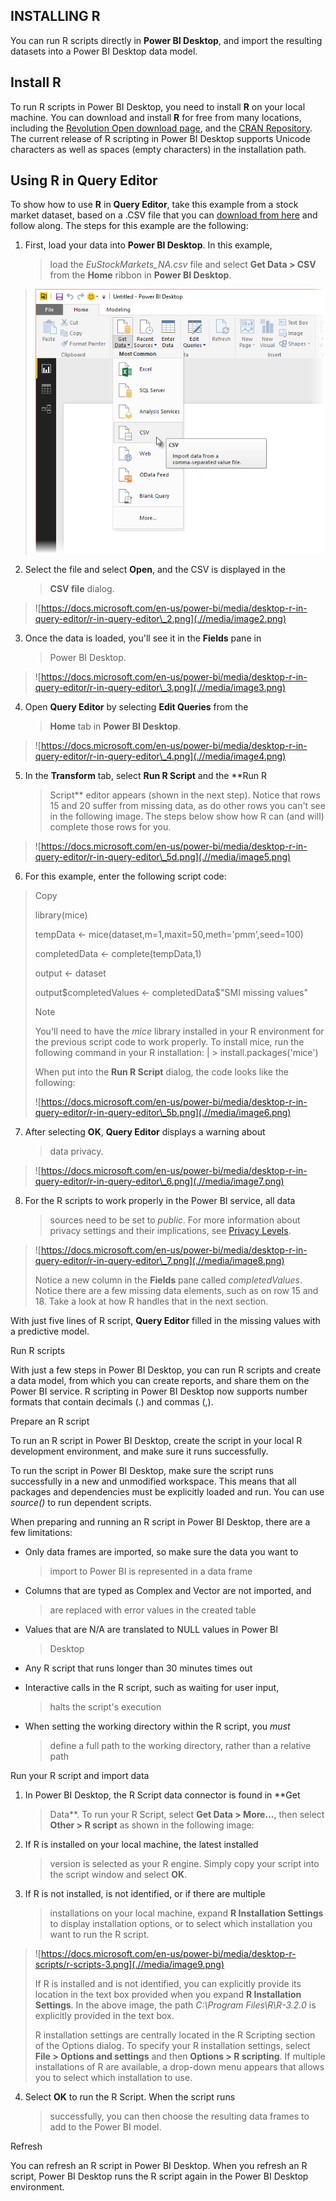 INSTALLING R
------------

You can run R scripts directly in **Power BI Desktop**, and import the
resulting datasets into a Power BI Desktop data model.

Install R
---------

To run R scripts in Power BI Desktop, you need to install **R** on your
local machine. You can download and install **R** for free from many
locations, including the [Revolution Open download
page](https://mran.revolutionanalytics.com/download/), and the [CRAN
Repository](https://cran.r-project.org/bin/windows/base/). The current
release of R scripting in Power BI Desktop supports Unicode characters
as well as spaces (empty characters) in the installation path.

Using R in Query Editor
-----------------------

To show how to use **R** in **Query Editor**, take this example from a
stock market dataset, based on a .CSV file that you can [download from
here](http://download.microsoft.com/download/F/8/A/F8AA9DC9-8545-4AAE-9305-27AD1D01DC03/EuStockMarkets_NA.csv)
and follow along. The steps for this example are the following:

1.  First, load your data into **Power BI Desktop**. In this example,
    > load the *EuStockMarkets\_NA.csv* file and select **Get Data \>
    > CSV** from the **Home** ribbon in **Power BI Desktop**.

> ![](.//Media/img1mod1.png)

2.  Select the file and select **Open**, and the CSV is displayed in the
    > **CSV file** dialog.

> ![https://docs.microsoft.com/en-us/power-bi/media/desktop-r-in-query-editor/r-in-query-editor\_2.png](.//media/image2.png)

3.  Once the data is loaded, you\'ll see it in the **Fields** pane in
    > Power BI Desktop.

> ![https://docs.microsoft.com/en-us/power-bi/media/desktop-r-in-query-editor/r-in-query-editor\_3.png](.//media/image3.png)

4.  Open **Query Editor** by selecting **Edit Queries** from the
    > **Home** tab in **Power BI Desktop**.

> ![https://docs.microsoft.com/en-us/power-bi/media/desktop-r-in-query-editor/r-in-query-editor\_4.png](.//media/image4.png)

5.  In the **Transform** tab, select **Run R Script** and the **Run R
    > Script** editor appears (shown in the next step). Notice that rows
    > 15 and 20 suffer from missing data, as do other rows you can\'t
    > see in the following image. The steps below show how R can (and
    > will) complete those rows for you.

> ![https://docs.microsoft.com/en-us/power-bi/media/desktop-r-in-query-editor/r-in-query-editor\_5d.png](.//media/image5.png)

6.  For this example, enter the following script code:

> Copy
>
> library(mice)
>
> tempData \<- mice(dataset,m=1,maxit=50,meth=\'pmm\',seed=100)
>
> completedData \<- complete(tempData,1)
>
> output \<- dataset
>
> output\$completedValues \<- completedData\$\"SMI missing values\"
>
> Note
>
> You\'ll need to have the *mice* library installed in your R
> environment for the previous script code to work properly. To install
> mice, run the following command in your R installation: \| \>
> install.packages(\'mice\')
>
> When put into the **Run R Script** dialog, the code looks like the
> following:
>
> ![https://docs.microsoft.com/en-us/power-bi/media/desktop-r-in-query-editor/r-in-query-editor\_5b.png](.//media/image6.png)

7.  After selecting **OK**, **Query Editor** displays a warning about
    > data privacy.

> ![https://docs.microsoft.com/en-us/power-bi/media/desktop-r-in-query-editor/r-in-query-editor\_6.png](.//media/image7.png)

8.  For the R scripts to work properly in the Power BI service, all data
    > sources need to be set to *public*. For more information about
    > privacy settings and their implications, see [Privacy
    > Levels](https://docs.microsoft.com/en-us/power-bi/desktop-privacy-levels).

> ![https://docs.microsoft.com/en-us/power-bi/media/desktop-r-in-query-editor/r-in-query-editor\_7.png](.//media/image8.png)
>
> Notice a new column in the **Fields** pane called *completedValues*.
> Notice there are a few missing data elements, such as on row 15 and
> 18. Take a look at how R handles that in the next section.

With just five lines of R script, **Query Editor** filled in the missing
values with a predictive model.

Run R scripts

With just a few steps in Power BI Desktop, you can run R scripts and
create a data model, from which you can create reports, and share them
on the Power BI service. R scripting in Power BI Desktop now supports
number formats that contain decimals (.) and commas (,).

Prepare an R script

To run an R script in Power BI Desktop, create the script in your local
R development environment, and make sure it runs successfully.

To run the script in Power BI Desktop, make sure the script runs
successfully in a new and unmodified workspace. This means that all
packages and dependencies must be explicitly loaded and run. You can use
*source()* to run dependent scripts.

When preparing and running an R script in Power BI Desktop, there are a
few limitations:

-   Only data frames are imported, so make sure the data you want to
    > import to Power BI is represented in a data frame

-   Columns that are typed as Complex and Vector are not imported, and
    > are replaced with error values in the created table

-   Values that are N/A are translated to NULL values in Power BI
    > Desktop

-   Any R script that runs longer than 30 minutes times out

-   Interactive calls in the R script, such as waiting for user input,
    > halts the script's execution

-   When setting the working directory within the R script, you *must*
    > define a full path to the working directory, rather than a
    > relative path

Run your R script and import data

1.  In Power BI Desktop, the R Script data connector is found in **Get
    > Data**. To run your R Script, select **Get Data \> More\...**,
    > then select **Other \> R script** as shown in the following image:

2.  If R is installed on your local machine, the latest installed
    > version is selected as your R engine. Simply copy your script into
    > the script window and select **OK**.

3.  If R is not installed, is not identified, or if there are multiple
    > installations on your local machine, expand **R Installation
    > Settings** to display installation options, or to select which
    > installation you want to run the R script.

> ![https://docs.microsoft.com/en-us/power-bi/media/desktop-r-scripts/r-scripts-3.png](.//media/image9.png)
>
> If R is installed and is not identified, you can explicitly provide
> its location in the text box provided when you expand **R Installation
> Settings**. In the above image, the path *C:\\Program
> Files\\R\\R-3.2.0* is explicitly provided in the text box.
>
> R installation settings are centrally located in the R Scripting
> section of the Options dialog. To specify your R installation
> settings, select **File \> Options and settings** and then **Options
> \> R scripting**. If multiple installations of R are available, a
> drop-down menu appears that allows you to select which installation to
> use.

4.  Select **OK** to run the R Script. When the script runs
    > successfully, you can then choose the resulting data frames to add
    > to the Power BI model.

Refresh

You can refresh an R script in Power BI Desktop. When you refresh an R
script, Power BI Desktop runs the R script again in the Power BI Desktop
environment.
